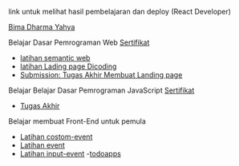 link untuk melihat hasil pembelajaran dan deploy (React Developer)

[Bima Dharma Yahya](https://github.com/bimadharma)

Belajar Dasar Pemrograman Web [Sertifikat](https://www.dicoding.com/certificates/53XEO288YZRN)
- [latihan semantic web](https://bimadharma.github.io/IDCamp-2024/Belajar%20Dasar%20Pemrograman%20Web/latihan/)
- [latihan Lading page Dicoding](https://bimadharma.github.io/IDCamp-2024/Belajar%20Dasar%20Pemrograman%20Web/latihan2/)
- [Submission: Tugas Akhir Membuat Landing page](https://bimadharma.github.io/IDCamp-2024/Belajar%20Dasar%20Pemrograman%20Web/Submission_Tugas-Akhir/)


Belajar Belajar Dasar Pemrograman JavaScript [Sertifikat](https://www.dicoding.com/certificates/07Z6488LMPQR/)
- [Tugas Akhir](https://github.com/bimadharma/IDCamp-2024/tree/main/Belajar%20Dasar%20Pemrograman%20JavaScript/final-assessment)


Belajar membuat Front-End untuk pemula
- [Latihan costom-event](https://bimadharma.github.io/IDCamp-2024/Belajar%20Membuat%20Front-End%20Web%20untuk%20Pemula/costum-event.html)
- [Latihan event](https://bimadharma.github.io/IDCamp-2024/Belajar%20Membuat%20Front-End%20Web%20untuk%20Pemula/event.html)
- [Latihan input-event](https://bimadharma.github.io/IDCamp-2024/Belajar%20Membuat%20Front-End%20Web%20untuk%20Pemula/inputEvent.html)
-[todoapps](https://bimadharma.github.io/IDCamp-2024/Belajar%20Membuat%20Front-End%20Web%20untuk%20Pemula/todoapps/index.html)